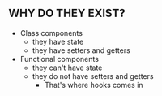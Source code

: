 ## WHY DO THEY EXIST?

- Class components 
    - they have state
    - they have setters and getters
- Functional components 
    - they can't have state
    - they do not have setters and getters
        - That's where hooks comes in